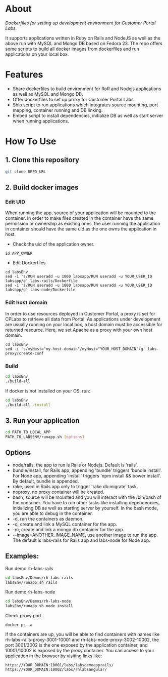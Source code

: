 # About
*Dockerfiles for setting up development environment for Customer Portal Labs.*

It supports applications written in Ruby on Rails and NodeJS as well as the above run with MySQL and Mongo DB based on Fedora 23.
The repo offers some scripts to build all docker images from dockerfiles and run applications on your local box.

# Features
- Share dockerfiles to build environment for RoR and Nodejs applications as well as MySQL and Mongo DB.
- Offer dockerfiles to set up proxy for Customer Portal Labs.
- Ship script to run applications which integrates source mounting, port mapping, container running and DB linking.
- Embed script to install dependencies, initialize DB as well as start server when running applications.


# How To Use

## 1. Clone this repository
```bash
git clone REPO_URL
```

## 2. Build docker images

### Edit UID

When running the app, source of your application will be mounted to the container. In order to make files created in the container have the same permission or ownership as existing ones, the user running the application in container should have the same uid as the one owns the application in host.

- Check the uid of the application owner.
```shell
id APP_OWNER
```

- Edit Dockerfiles
```shell
cd labsEnv
sed -i 's/RUN useradd -u 1000 labsapp/RUN useradd -u YOUR_USER_ID labsapp/g' labs-rails/Dockerfile
sed -i 's/RUN useradd -u 1000 labsapp/RUN useradd -u YOUR_USER_ID labsapp/g' labs-node/Dockerfile
```

### Edit host domain

In order to use resources deployed in Customer Portal, a proxy is set for CPLabs to retrieve all data from Portal. As applications under development are usually running on your local box, a host domain must be accessible for returned resource. Here, we set Apache as a proxy with your own host domain.
```shell
cd labsEnv
sed -i 's/myHost="my-host-domain"/myHost="YOUR_HOST_DOMAIN"/g' labs-proxy/create-conf
```

### Build

```bash
cd labsEnv
./build-all
```
If docker is not installed on your OS, run:
```bash
cd labsEnv
./build-all -install
```

## 3. Run your application
```bash
cd PATH_TO_LOCAL_APP
PATH_TO_LABSENV/runapp.sh [options]
```

## Options
- node/rails, the app to run is Rails or Nodejs. Default is 'rails'.
- bundle/install, for Rails app, appending 'bundle' triggers 'bundle install'. For Node app, appending 'install' triggers 'npm install && bower install'. By default, bundle is appended.
- rake, used in Rails app only to trigger 'rake db:migrate' task.
- noproxy, no proxy container will be created.
- bash, source will be mounted and you will interact with the /bin/bash of the container. You have to run other tasks like installing dependencies, initializing DB as well as starting server by yourself. In the bash mode, you are able to debug in the container.
- -d, run the containers as daemon.
- -q, create and link a MySQL container for the app.
- -m, create and link a mongo db container for the app.
- --image=ANOTHER_IMAGE_NAME, use another image to run the app. The default is labs-rails for Rails app and labs-node for Node app.

## Examples:

Run demo rh-labs-rails
```bash
cd labsEnv/Demos/rh-labs-rails
labsEnv/runapp.sh rails
```

Run demo rh-labs-node
```bash
cd labsEnv/Demos/rh-labs-node
labsEnv/runapp.sh node install
```

Check proxy port
```shell
docker ps -a
```
If the containers are up, you will be able to find containers with names like rh-labs-rails-proxy-3001-10001 and rh-labs-node-proxy-3002-10002, the port 3001/3002 is the one exposed by the application container, and 10001/10002 is exposed by the proxy container. You can access to your application in the browser by visiting links like:
```doc
https://YOUR_DOMAIN:10001/labs/labsdemoapprails/
https://YOUR_DOMAIN:10002/labs/rhlabsangular/
```


